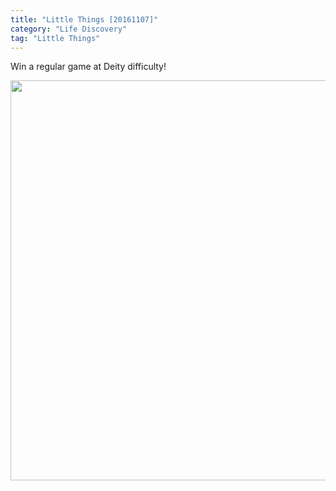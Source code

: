 ```yaml
---
title: "Little Things [20161107]"
category: "Life Discovery"
tag: "Little Things"
---
```


Win a regular game at Deity difficulty!

<img class="img-responsive center-block" src="https://raw.githubusercontent.com/joshua19881228/my_blogs/master/Life_Discovery/Little_Things/figures/Screenshot%20from%202016-11-07%2023-40-58.png" alt="" width="640"/>
